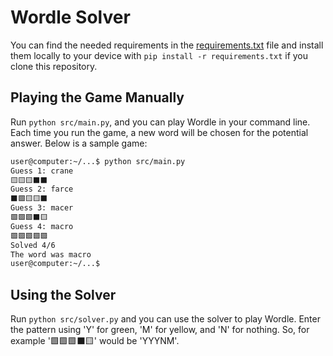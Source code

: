 # Wordle Solver

You can find the needed requirements in the [requirements.txt](requirements.txt) file
and install them locally to your device with `pip install -r requirements.txt` if you clone
this repository.

## Playing the Game Manually

Run `python src/main.py`, and you can play Wordle in your command line. Each time you run the game,
a new word will be chosen for the potential answer. Below is a sample game:

```sh
user@computer:~/...$ python src/main.py
Guess 1: crane
🟨🟨🟨⬛⬛
Guess 2: farce
⬛🟩🟨🟨⬛
Guess 3: macer  
🟩🟩🟩⬛🟨
Guess 4: macro
🟩🟩🟩🟩🟩
Solved 4/6
The word was macro
user@computer:~/...$
```

## Using the Solver

Run `python src/solver.py` and you can use the solver to play Wordle. Enter the pattern using
'Y' for green, 'M' for yellow, and 'N' for nothing. So, for example '🟩🟩🟩⬛🟨' would be 'YYYNM'.